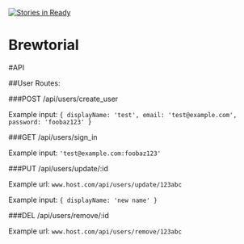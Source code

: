 [![Stories in Ready](https://badge.waffle.io/redfieldstefan/brubuddy.png?label=ready&title=Ready)](https://waffle.io/redfieldstefan/brubuddy)

Brewtorial
=========

#API

##User Routes:

###POST /api/users/create_user

Example input: `{ displayName: 'test', email: 'test@example.com', password: 'foobaz123' }`

###GET /api/users/sign_in

Example input: `'test@example.com:foobaz123'`

###PUT /api/users/update/:id

Example url: `www.host.com/api/users/update/123abc`

Example input: `{ displayName: 'new name' }`

###DEL /api/users/remove/:id

Example url: `www.host.com/api/users/remove/123abc`
